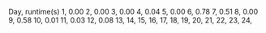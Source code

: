 Day, runtime(s)
1,  0.00
2,  0.00
3,  0.00
4,  0.04
5,  0.00
6,  0.78
7,  0.51
8,  0.00
9,  0.58
10, 0.01
11, 0.03
12, 0.08
13, 
14, 
15, 
16, 
17, 
18, 
19, 
20, 
21, 
22, 
23, 
24, 